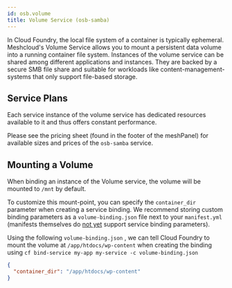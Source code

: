 ```yaml
---
id: osb.volume
title: Volume Service (osb-samba)
---
```


In Cloud Foundry, the local file system of a container is typically ephemeral. Meshcloud's Volume Service allows you to mount a persistent data volume into a running container file system. Instances of the volume service can be shared among different applications and instances. They are backed by a secure SMB file share and suitable for workloads like content-management-systems that only support file-based storage.

## Service Plans

Each service instance of the volume service has dedicated resources available to it and thus offers constant performance.

Please see the pricing sheet (found in the footer of the meshPanel) for available sizes and prices of the `osb-samba` service.

## Mounting a Volume

When binding an instance of the Volume service, the volume will be mounted to `/mnt` by default.

To customize this mount-point, you can specify the `container_dir` parameter when creating a service binding. We recommend storing custom binding parameters as a `volume-binding.json` file next to your `manifest.yml` \(manifests themselves do [not yet](https://github.com/cloudfoundry/cloud_controller_ng/issues/1332) support service binding parameters\).

Using the following `volume-binding.json` , we can tell Cloud Foundry to mount the volume at `/app/htdocs/wp-content` when creating the binding using `cf bind-service my-app my-service -c volume-binding.json`

```json
{
  "container_dir": "/app/htdocs/wp-content"
}
```